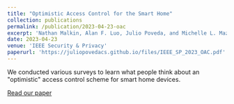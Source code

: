 ```yaml
---
title: "Optimistic Access Control for the Smart Home"
collection: publications
permalink: /publication/2023-04-23-oac
excerpt: 'Nathan Malkin, Alan F. Luo, Julio Poveda, and Michelle L. Mazurek. In the 2023 IEEE Symposium on Security and Privacy. May 2023.'
date: 2023-04-23
venue: 'IEEE Security & Privacy'
paperurl: 'https://juliopovedacs.github.io/files/IEEE_SP_2023_OAC.pdf'
---
```

We conducted various surveys to learn what people think about an "optimistic" access control scheme for smart home devices.

[Read our paper](https://juliopovedacs.github.io/files/IEEE_SP_2023_OAC.pdf)